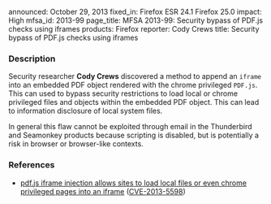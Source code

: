 announced: October 29, 2013
fixed_in: Firefox ESR 24.1
          Firefox 25.0
impact: High
mfsa_id: 2013-99
page_title: MFSA 2013-99: Security bypass of PDF.js checks using iframes
products: Firefox
reporter: Cody Crews
title: Security bypass of PDF.js checks using iframes

<h3>Description</h3>

<p>Security researcher <strong>Cody Crews</strong> discovered a method to append
an <code>iframe</code> into an embedded PDF object rendered with the chrome
privileged <code>PDF.js</code>. This can used to bypass security restrictions to
load local or chrome privileged files and objects within the embedded PDF
object. This can lead to information disclosure of local system files.
</p>

<p class="note">In general this flaw cannot be exploited through email in the
Thunderbird and Seamonkey products because scripting is disabled, but is
potentially a risk in browser or browser-like contexts.</p>

<h3>References</h3>

<ul>
  <li><a href="https://bugzilla.mozilla.org/show_bug.cgi?id=920515">
       pdf.js iframe injection allows sites to load local files or even chrome
privileged pages into an iframe</a> (<a href="http://cve.mitre.org/cgi-bin/cvename.cgi?name=CVE-2013-5598" class="ex-ref">CVE-2013-5598</a>)</li>
</ul>



